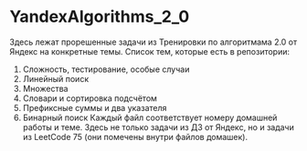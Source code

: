 # YandexAlgorithms_2_0
Здесь лежат прорешенные задачи из Тренировки по алгоритмама 2.0 от Яндекс на конкретные темы. 
Список тем, которые есть в репозитории:
1) Сложность, тестирование, особые случаи
2) Линейный поиск
3) Множества
4) Словари и сортировка подсчётом
5) Префиксные суммы и два указателя
6) Бинарный поиск
Каждый файл соответствует номеру домашней работы и теме. 
Здесь не только задачи из ДЗ от Яндекс, но и задачи из LeetCode 75 (они помечены внутри файлов домашек).
